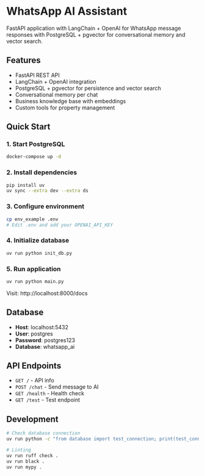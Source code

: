 # WhatsApp AI Assistant

FastAPI application with LangChain + OpenAI for WhatsApp message responses with PostgreSQL + pgvector for conversational memory and vector search.

## Features

- FastAPI REST API
- LangChain + OpenAI integration
- PostgreSQL + pgvector for persistence and vector search
- Conversational memory per chat
- Business knowledge base with embeddings
- Custom tools for property management

## Quick Start

### 1. Start PostgreSQL
```bash
docker-compose up -d
```

### 2. Install dependencies
```bash
pip install uv
uv sync --extra dev --extra ds
```

### 3. Configure environment
```bash
cp env_example .env
# Edit .env and add your OPENAI_API_KEY
```

### 4. Initialize database
```bash
uv run python init_db.py
```

### 5. Run application
```bash
uv run python main.py
```

Visit: http://localhost:8000/docs

## Database

- **Host**: localhost:5432
- **User**: postgres
- **Password**: postgres123
- **Database**: whatsapp_ai

## API Endpoints

- `GET /` - API info
- `POST /chat` - Send message to AI
- `GET /health` - Health check
- `GET /test` - Test endpoint

## Development

```bash
# Check database connection
uv run python -c "from database import test_connection; print(test_connection())"

# Linting
uv run ruff check .
uv run black .
uv run mypy .
```